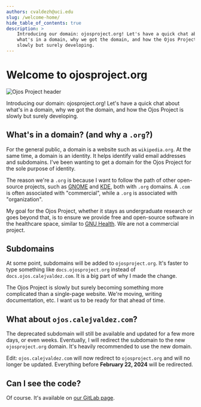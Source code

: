 ```yaml
---
authors: cvaldezh@uci.edu
slug: /welcome-home/
hide_table_of_contents: true
description: >
    Introducing our domain: ojosproject.org! Let's have a quick chat about
    what's in a domain, why we got the domain, and how the Ojos Project is
    slowly but surely developing.
---
```

# Welcome to ojosproject.org

![Ojos Project header](https://docs.ojosproject.org/img/header.png)

Introducing our domain: ojosproject.org! Let's have a quick chat about what's in a domain, why we got the domain, and how the Ojos Project is slowly but surely developing.

<!-- truncate -->

## What's in a domain? (and why a `.org`?)

For the general public, a domain is a website such as `wikipedia.org`. At the same time, a domain is an identity. It helps identify valid email addresses and subdomains. I've been wanting to get a domain for the Ojos Project for the sole purpose of identity.

The reason we're a `.org` is because I want to follow the path of other open-source projects, such as [GNOME](https://gnome.org/) and [KDE](https://kde.org/), both with `.org` domains. A `.com` is often associated with "commercial", while a `.org` is associated with "organization".

My goal for the Ojos Project, whether it stays as undergraduate research or goes beyond that, is to ensure we provide free and open-source software in the healthcare space, similar to [GNU Health](https://www.gnuhealth.org/). We are not a commercial project.

## Subdomains

At some point, subdomains will be added to `ojosproject.org`. It's faster to type something like `docs.ojosproject.org` instead of `docs.ojos.calejvaldez.com`. It is a big part of why I made the change.

The Ojos Project is slowly but surely becoming something more complicated than a single-page website. We're moving, writing documentation, etc. I want us to be ready for that ahead of time.

## What about `ojos.calejvaldez.com`?

The deprecated subdomain will still be available and updated for a few more days, or even weeks. Eventually, I will redirect the subdomain to the new `ojosproject.org` domain. It's heavily recommended to use the new domain.

Edit: `ojos.calejvaldez.com` will now redirect to `ojosproject.org` and will no longer be updated. Everything before **February 22, 2024** will be redirected.

## Can I see the code?

Of course. It's available on [our GitLab page](https://gitlab.com/ojosproject/website).
